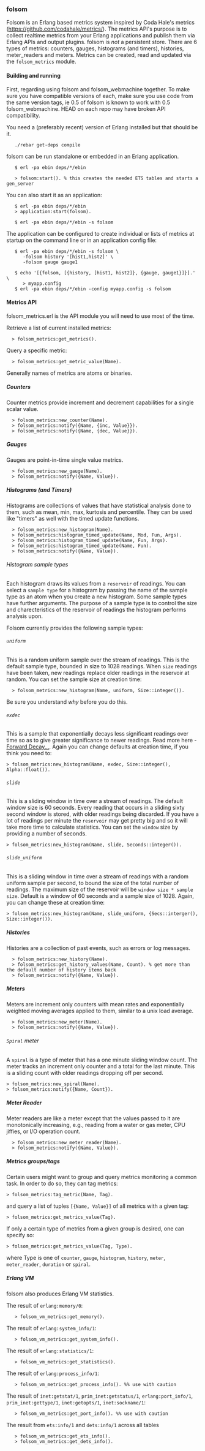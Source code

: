 ### folsom

Folsom is an Erlang based metrics system inspired by Coda Hale's metrics (https://github.com/codahale/metrics/). The metrics API's purpose is to collect realtime metrics from your Erlang applications and publish them via Erlang APIs and output plugins. folsom is *not* a persistent store. There are 6 types of metrics: counters, gauges, histograms (and timers), histories, meter_readers and meters. Metrics can be created, read and updated via the `folsom_metrics` module.

#### Building and running

First, regarding using folsom and folsom_webmachine together. To make sure you have compatible versions of each, make sure you use code from the same version tags, ie 0.5 of folsom is known to work with 0.5 folsom_webmachine. HEAD on each repo may have broken API compatibility.

You need a (preferably recent) version of Erlang installed but that should be it.

       ./rebar get-deps compile

folsom can be run standalone or embedded in an Erlang application.

       $ erl -pa ebin deps/*/ebin

       > folsom:start(). % this creates the needed ETS tables and starts a gen_server

You can also start it as an application:

       $ erl -pa ebin deps/*/ebin
       > application:start(folsom).

       $ erl -pa ebin deps/*/ebin -s folsom

The application can be configured to create individual or lists of metrics at
startup on the command line or in an application config file:

       $ erl -pa ebin deps/*/ebin -s folsom \
          -folsom history '[hist1,hist2]' \
          -folsom gauge gauge1

       $ echo '[{folsom, [{history, [hist1, hist2]}, {gauge, gauge1}]}].' \
          > myapp.config
       $ erl -pa ebin deps/*/ebin -config myapp.config -s folsom

#### Metrics API

folsom_metrics.erl is the API module you will need to use most of the time.

Retrieve a list of current installed metrics:

      > folsom_metrics:get_metrics().

Query a specific metric:

      > folsom_metrics:get_metric_value(Name).

Generally names of metrics are atoms or binaries.

##### Counters

Counter metrics provide increment and decrement capabilities for a single scalar value.

      > folsom_metrics:new_counter(Name).
      > folsom_metrics:notify({Name, {inc, Value}}).
      > folsom_metrics:notify({Name, {dec, Value}}).

##### Gauges

Gauges are point-in-time single value metrics.

      > folsom_metrics:new_gauge(Name).
      > folsom_metrics:notify({Name, Value}).

##### Histograms (and Timers)

Histograms are collections of values that have statistical analysis done to them, such as mean, min, max, kurtosis and percentile. They can be used like "timers" as well with the timed update functions.

      > folsom_metrics:new_histogram(Name).
      > folsom_metrics:histogram_timed_update(Name, Mod, Fun, Args).
      > folsom_metrics:histogram_timed_update(Name, Fun, Args).
      > folsom_metrics:histogram_timed_update(Name, Fun).
      > folsom_metrics:notify({Name, Value}).

###### Histogram sample types

Each histogram draws its values from a `reservoir` of readings. You can select a `sample type` for a histogram by passing the name of the sample type as an atom when you create a new histogram.
Some sample types have further arguments. The purpose of a sample type is to control the size and charecteristics of the reservoir of readings the histogram performs analysis upon.

Folsom currently provides the following sample types:

######  `uniform`

This is a random uniform sample over the stream of readings. This is the default sample type, bounded in size to 1028 readings. When `size` readings have been taken, new readings replace older readings
in the reservoir at random. You can set the sample size at creation time:

      > folsom_metrics:new_histogram(Name, uniform, Size::integer()).

Be sure you understand _why_ before you do this.

###### `exdec`

This is a  sample that exponentially decays less significant readings over time so as to give greater significance to newer readings. Read more here -
[Forward Decay...](http://www.research.att.com/people/Cormode_Graham/library/publications/CormodeShkapenyukSrivastavaXu09.pdf).
Again you can change defaults at creation time, if you think you need to:

    > folsom_metrics:new_histogram(Name, exdec, Size::integer(), Alpha::float()).

###### `slide`

This is a sliding window in time over a stream of readings. The default window size is 60 seconds. Every reading that occurs in a sliding sixty second window is stored,
with older readings being discarded. If you have a lot of readings per
minute the `reservoir` may get pretty big and so it will take more time to calculate statistics. You can set the `window` size by providing a number of seconds.

    > folsom_metrics:new_histogram(Name, slide, Seconds::integer()).

###### `slide_uniform`

This is a sliding window in time over a stream of readings with a random uniform sample per second, to bound the size of the total number of readings. The maximum size of the reservoir will be
 `window size * sample size`. Default is a window of 60 seconds and a sample size of 1028. Again, you can change these at creation time:

    > folsom_metrics:new_histogram(Name, slide_uniform, {Secs::interger(), Size::integer()).

##### Histories

Histories are a collection of past events, such as errors or log messages.

      > folsom_metrics:new_history(Name).
      > folsom_metrics:get_history_values(Name, Count). % get more than the default number of history items back
      > folsom_metrics:notify({Name, Value}).

##### Meters

Meters are increment only counters with mean rates and exponentially weighted moving averages applied to them, similar to a unix load average.

      > folsom_metrics:new_meter(Name).
      > folsom_metrics:notify({Name, Value}).

###### `Spiral` meter

A `spiral` is a type of meter that has a one minute sliding window count. The meter tracks an increment only counter and a total for the last minute. This is a sliding count with older readings dropping off per second.

    > folsom_metrics:new_spiral(Name).
    > folsom_metrics:notify({Name, Count}).

##### Meter Reader

Meter readers are like a meter except that the values passed to it are monotonically increasing, e.g., reading from a water or gas meter, CPU jiffies, or I/O operation count.

      > folsom_metrics:new_meter_reader(Name).
      > folsom_metrics:notify({Name, Value}).

##### Metrics groups/tags

Certain users might want to group and query metrics monitoring a common task. In order to do so, they can
tag metrics:

    > folsom_metrics:tag_metric(Name, Tag).

and query a list of tuples `[{Name, Value}]` of all metrics with a given tag:

    > folsom_metrics:get_metrics_value(Tag).

If only a certain type of metrics from a given group is desired, one can specify so:

    > folsom_metrics:get_metrics_value(Tag, Type).

where Type is one of `counter`, `gauge`, `histogram`, `history`, `meter`, `meter_reader`, `duration` or `spiral`.

##### Erlang VM

folsom also produces Erlang VM statistics.

The result of `erlang:memory/0`:

       > folsom_vm_metrics:get_memory().

The result of `erlang:system_info/1`:

       > folsom_vm_metrics:get_system_info().

The result of `erlang:statistics/1`:

       > folsom_vm_metrics:get_statistics().

The result of `erlang:process_info/1`:

       > folsom_vm_metrics:get_process_info(). %% use with caution

The result of `inet:getstat/1`, `prim_inet:getstatus/1`, `erlang:port_info/1`, `prim_inet:gettype/1`, `inet:getopts/1`, `inet:sockname/1`:

       > folsom_vm_metrics:get_port_info(). %% use with caution

The result from `ets:info/1` and `dets:info/1` across all tables

       > folsom_vm_metrics:get_ets_info().
       > folsom_vm_metrics:get_dets_info().
